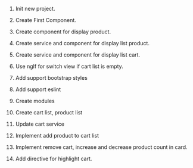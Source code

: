 1. Init new project.
2. Create First Component.
3. Create component for display product.
4. Create service and component for display list product.
5. Create service and component for display list cart.
6. Use ngIf for switch view if cart list is empty.

7. Add support bootstrap styles
8. Add support eslint
9. Create modules
10. Create cart list, product list
11. Update cart service
12. Implement add product to cart list
13. Implement remove cart, increase and decrease product count in card.
14. Add directive for highlight cart.